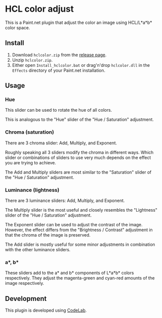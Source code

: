 # HCL color adjust

This is a Paint.net plugin that adjust the color an image using HCL/L\*a\*b\* color space.

## Install

1. Download `hclcolor.zip` from the [release page](https://github.com/RunDevelopment/hcl-color-adjust-plugin/releases).
2. Unzip `hclcolor.zip`.
3. Either open `Install_hclcolor.bat` or drag'n'drop `hclcolor.dll` in the `Effects` directory of your Paint.net installation.

## Usage

### Hue

This slider can be used to rotate the hue of all colors.

This is analogous to the "Hue" slider of the "Hue / Saturation" adjustment.

### Chroma (saturation)

There are 3 chroma slider: Add, Multiply, and Exponent.

Roughly speaking all 3 sliders modify the chroma in different ways. Which slider or combinations of sliders to use very much depends on the effect you are trying to achieve.

The Add and Multiply sliders are most similar to the "Saturation" slider of the "Hue / Saturation" adjustment.

### Luminance (lightness)

There are 3 luminance sliders: Add, Multiply, and Exponent.

The Multiply slider is the most useful and closely resembles the "Lightness" slider of the "Hue / Saturation" adjustment.

The Exponent slider can be used to adjust the contrast of the image. However, the effect differs from the "Brightness / Contrast" adjustment in that the chroma of the image is preserved.

The Add slider is mostly useful for some minor adjustments in combination with the other luminance sliders.

### a*, b*

These sliders add to the a\* and b\* components of L\*a\*b\* colors respectively. They adjust the magenta-green and cyan-red amounts of the image respectively.

## Development

This plugin is developed using [CodeLab](https://boltbait.com/pdn/CodeLab/).
